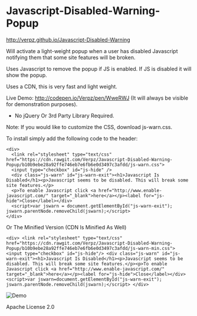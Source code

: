 # Javascript-Disabled-Warning-Popup

http://verpz.github.io/Javascript-Disabled-Warning

Will activate a light-weight popup when a user has disabled Javascript notifying them that some site features will be broken.

Uses Javascript to remove the popup if JS is enabled. If JS is disabled it will show the popup.

Uses a CDN, this is very fast and light weight.

Live Demo: http://codepen.io/Verpz/pen/WweRWJ (It will always be visible for demonstration purposes).

* No jQuery Or 3rd Party Library Required.

Note: If you would like to customize the CSS, download js-warn.css.

To install simply add the following code to the header:
```
<div>
  <link rel="stylesheet" type="text/css" href="https://cdn.rawgit.com/Verpz/Javascript-Disabled-Warning-Popup/b10b9ebe28a92ffe746eb7e6fb6e0d3497c3afdd/js-warn.css">
  <input type="checkbox" id="js-hide" />
  <div class="js-warn" id="js-warn-exit"><h1>Javascript Is Disabled</h1><p>Javascript seems to be disabled. This will break some site features.</p>
  <p>To enable Javascript click <a href="http://www.enable-javascript.com/" target="_blank">here</a></p><label for="js-hide">Close</label></div>
  <script>var jswarn = document.getElementById("js-warn-exit"); jswarn.parentNode.removeChild(jswarn);</script>
</div>
```
Or The Minified Version (CDN Is Minified As Well)

```
<div> <link rel="stylesheet" type="text/css" href="https://cdn.rawgit.com/Verpz/Javascript-Disabled-Warning-Popup/b10b9ebe28a92ffe746eb7e6fb6e0d3497c3afdd/js-warn-min.css"> <input type="checkbox" id="js-hide"/> <div class="js-warn" id="js-warn-exit"><h1>Javascript Is Disabled</h1><p>Javascript seems to be disabled. This will break some site features.</p><p>To enable Javascript click <a href="http://www.enable-javascript.com/" target="_blank">here</a></p><label for="js-hide">Close</label></div><script>var jswarn=document.getElementById("js-warn-exit"); jswarn.parentNode.removeChild(jswarn);</script> </div>
```

![Demo](http://i.imgur.com/Yq8jk7M.png)

Apache License 2.0

